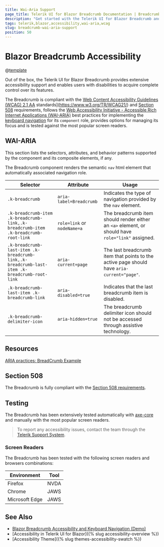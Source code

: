 ```yaml
---
title: Wai-Aria Support
page_title: Telerik UI for Blazor Breadcrumb Documentation | Breadcrumb  Accessibility
description: "Get started with the Telerik UI for Blazor Breadcrumb and learn about its accessibility support for WAI-ARIA, Section 508, and WCAG 2.1."
tags: telerik,blazor,accessibility,wai-aria,wcag
slug: breadcrumb-wai-aria-support 
position: 50 
---
```


# Blazor Breadcrumb Accessibility

@[template](/_contentTemplates/common/parameters-table-styles.md#table-layout)



Out of the box, the Telerik UI for Blazor Breadcrumb provides extensive accessibility support and enables users with disabilities to acquire complete control over its features.


The Breadcrumb is compliant with the [Web Content Accessibility Guidelines (WCAG) 2.1  AA](https://www.w3.org/TR/WCAG21/) standards](https://www.w3.org/TR/WCAG21/) and [Section 508](http://www.section508.gov/) requirements, follows the [Web Accessibility Initiative - Accessible Rich Internet Applications (WAI-ARIA)](https://www.w3.org/WAI/ARIA/apg/) best practices for implementing the [keyboard navigation](#keyboard-navigation) for its `component` role, provides options for managing its focus and is tested against the most popular screen readers.

## WAI-ARIA


This section lists the selectors, attributes, and behavior patterns supported by the component and its composite elements, if any.


The Breadcrumb component renders the semantic `nav` html element that automatically associated navigation role.

| Selector | Attribute | Usage |
| -------- | --------- | ----- |
| `.k-breadcrumb` | `aria-label=Breadcrumb` | Indicates the type of navigation provided by the `nav` element. |
| `.k-breadcrumb-item .k-breadcrumb-link,.k-breadcrumb-item .k-breadcrumb-root-link` | `role=link` or `nodeName=a` | The breadcrumb item should render either an `<a>` element, or should have `role="link"` assigned. |
| `.k-breadcrumb-last-item .k-breadcrumb-link,.k-breadcrumb-last-item .k-breadcrumb-root-link` | `aria-current=page` | The last breadcrumb item that points to the active page should have `aria-current="page"`. |
| `.k-breadcrumb-last-item .k-breadcrumb-link` | `aria-disabled=true` | Indicates that the last breadcrumb item is disabled. |
| `.k-breadcrumb-delimiter-icon` | `aria-hidden=true` | The breadcrumb delimiter icon should not be accessed through assistive technology. |

## Resources

[ARIA practices: BreadCrumb Example](https://www.w3.org/WAI/ARIA/apg/example-index/breadcrumb/index.html)

## Section 508


The Breadcrumb is fully compliant with the [Section 508 requirements](http://www.section508.gov/).

## Testing


The Breadcrumb has been extensively tested automatically with [axe-core](https://github.com/dequelabs/axe-core) and manually with the most popular screen readers.

> To report any accessibility issues, contact the team through the [Telerik Support System](https://www.telerik.com/account/support-center).

### Screen Readers


The Breadcrumb has been tested with the following screen readers and browsers combinations:

| Environment | Tool |
| ----------- | ---- |
| Firefox | NVDA |
| Chrome | JAWS |
| Microsoft Edge | JAWS |



## See Also

* [Blazor Breadcrumb Accessibility and Keyboard Navigation (Demo)](https://demos.telerik.com/blazor-ui/breadcrumb/keyboard-navigation)
* [Accessibility in Telerik UI for Blazor]({% slug accessibility-overview %})
* [Accessibility Theme]({% slug themes-accessibility-swatch %})